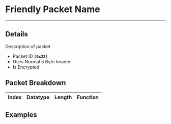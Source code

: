 # Friendly Packet Name #

---


## Details ##

Description of packet
  * Packet ID **`[0x22]`**
  * Uses Normal 5 Byte header
  * Is Encrypted

## Packet Breakdown ##
| Index | Datatype | Length | Function |
|:------|:---------|:-------|:---------|

## Examples ##